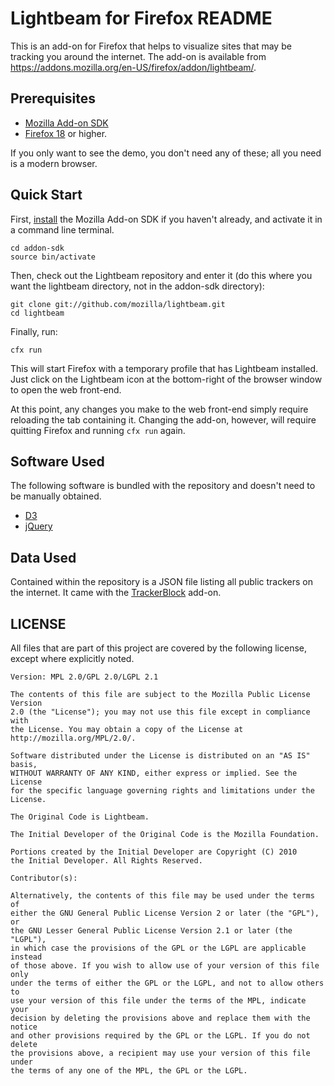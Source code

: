 # Lightbeam for Firefox README

This is an add-on for Firefox that helps to visualize sites that may be tracking you around the internet. The add-on is available from https://addons.mozilla.org/en-US/firefox/addon/lightbeam/.


## Prerequisites

* [Mozilla Add-on SDK][ASDK]
* [Firefox 18][] or higher.

If you only want to see the demo, you don't need any of these; all you need is a modern browser.

## Quick Start

First, [install][] the Mozilla Add-on SDK if you haven't already, and activate it in a command line terminal.

    cd addon-sdk
    source bin/activate

Then, check out the Lightbeam repository and enter it (do this where you want the lightbeam directory, not in the addon-sdk directory):

    git clone git://github.com/mozilla/lightbeam.git
    cd lightbeam

Finally, run:

    cfx run

This will start Firefox with a temporary profile that has Lightbeam installed. Just click on the Lightbeam icon at the bottom-right of the browser window to open the web front-end.

At this point, any changes you make to the web front-end simply require reloading the tab containing it. Changing the add-on, however, will require quitting Firefox and running `cfx run` again.

  [install]: https://addons.mozilla.org/en-US/developers/docs/sdk/latest/dev-guide/addon-development/installation.html

## Software Used

The following software is bundled with the repository and doesn't need to be manually obtained.

* [D3][]
* [jQuery][]

## Data Used

Contained within the repository is a JSON file listing all public trackers on the internet. It came with the [TrackerBlock][] add-on.

  [ASDK]: https://addons.mozilla.org/en-US/developers/builder
  [D3]: http://mbostock.github.com/d3/
  [jQuery]: https://github.com/jquery/jquery
  [TrackerBlock]: http://www.privacychoice.org/trackerblock/firefox
  [Firefox 18]: http://www.mozilla.com/en-US/firefox/fx/

## LICENSE

All files that are part of this project are covered by the following
license, except where explicitly noted.

    Version: MPL 2.0/GPL 2.0/LGPL 2.1

    The contents of this file are subject to the Mozilla Public License Version
    2.0 (the "License"); you may not use this file except in compliance with
    the License. You may obtain a copy of the License at http://mozilla.org/MPL/2.0/.

    Software distributed under the License is distributed on an "AS IS" basis,
    WITHOUT WARRANTY OF ANY KIND, either express or implied. See the License
    for the specific language governing rights and limitations under the
    License.

    The Original Code is Lightbeam.

    The Initial Developer of the Original Code is the Mozilla Foundation.

    Portions created by the Initial Developer are Copyright (C) 2010
    the Initial Developer. All Rights Reserved.

    Contributor(s):

    Alternatively, the contents of this file may be used under the terms of
    either the GNU General Public License Version 2 or later (the "GPL"), or
    the GNU Lesser General Public License Version 2.1 or later (the "LGPL"),
    in which case the provisions of the GPL or the LGPL are applicable instead
    of those above. If you wish to allow use of your version of this file only
    under the terms of either the GPL or the LGPL, and not to allow others to
    use your version of this file under the terms of the MPL, indicate your
    decision by deleting the provisions above and replace them with the notice
    and other provisions required by the GPL or the LGPL. If you do not delete
    the provisions above, a recipient may use your version of this file under
    the terms of any one of the MPL, the GPL or the LGPL.
